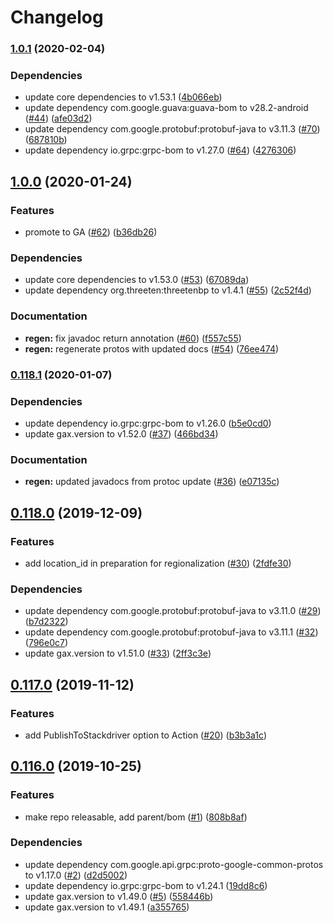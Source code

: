 # Changelog

### [1.0.1](https://www.github.com/googleapis/java-dlp/compare/v1.0.0...v1.0.1) (2020-02-04)


### Dependencies

* update core dependencies to v1.53.1 ([4b066eb](https://www.github.com/googleapis/java-dlp/commit/4b066eb6bc9f50ae00334f17d05062bfa2e7269a))
* update dependency com.google.guava:guava-bom to v28.2-android ([#44](https://www.github.com/googleapis/java-dlp/issues/44)) ([afe03d2](https://www.github.com/googleapis/java-dlp/commit/afe03d20eafc4d55c6be4b55f96cab813575a5dd))
* update dependency com.google.protobuf:protobuf-java to v3.11.3 ([#70](https://www.github.com/googleapis/java-dlp/issues/70)) ([687810b](https://www.github.com/googleapis/java-dlp/commit/687810b6eca528e7620f1d130c6511cc58841b2f))
* update dependency io.grpc:grpc-bom to v1.27.0 ([#64](https://www.github.com/googleapis/java-dlp/issues/64)) ([4276306](https://www.github.com/googleapis/java-dlp/commit/4276306319a13804cd4961f5a3671152a3c768c2))

## [1.0.0](https://www.github.com/googleapis/java-dlp/compare/v0.118.1...v1.0.0) (2020-01-24)


### Features

* promote to GA ([#62](https://www.github.com/googleapis/java-dlp/issues/62)) ([b36db26](https://www.github.com/googleapis/java-dlp/commit/b36db2641c56598ed504c03565a52bc4539c16c2))


### Dependencies

* update core dependencies to v1.53.0 ([#53](https://www.github.com/googleapis/java-dlp/issues/53)) ([67089da](https://www.github.com/googleapis/java-dlp/commit/67089da1668f7ad749e5535bec65917f1781661e))
* update dependency org.threeten:threetenbp to v1.4.1 ([#55](https://www.github.com/googleapis/java-dlp/issues/55)) ([2c52f4d](https://www.github.com/googleapis/java-dlp/commit/2c52f4d6f25790b9863433b47e5770a7d8d4ae96))


### Documentation

* **regen:** fix javadoc return annotation ([#60](https://www.github.com/googleapis/java-dlp/issues/60)) ([f557c55](https://www.github.com/googleapis/java-dlp/commit/f557c55ed3d7435d48847c1ff58e6575c0d16435))
* **regen:** regenerate protos with updated docs ([#54](https://www.github.com/googleapis/java-dlp/issues/54)) ([76ee474](https://www.github.com/googleapis/java-dlp/commit/76ee4741d2385b7a65ff70d163989907e318c079))

### [0.118.1](https://www.github.com/googleapis/java-dlp/compare/v0.118.0...v0.118.1) (2020-01-07)


### Dependencies

* update dependency io.grpc:grpc-bom to v1.26.0 ([b5e0cd0](https://www.github.com/googleapis/java-dlp/commit/b5e0cd051e8280efe81fd44ad304e9e73c73035d))
* update gax.version to v1.52.0 ([#37](https://www.github.com/googleapis/java-dlp/issues/37)) ([466bd34](https://www.github.com/googleapis/java-dlp/commit/466bd3437e636774ad2ddc445a0e48067475f55c))


### Documentation

* **regen:** updated javadocs from protoc update ([#36](https://www.github.com/googleapis/java-dlp/issues/36)) ([e07135c](https://www.github.com/googleapis/java-dlp/commit/e07135c7aa9750a1c8e5d66d89094232a9c6c0a9))

## [0.118.0](https://www.github.com/googleapis/java-dlp/compare/v0.117.0...v0.118.0) (2019-12-09)


### Features

* add location_id in preparation for regionalization ([#30](https://www.github.com/googleapis/java-dlp/issues/30)) ([2fdfe30](https://www.github.com/googleapis/java-dlp/commit/2fdfe30a2b6b60e61fa380a5a14d2c4618c9546b))


### Dependencies

* update dependency com.google.protobuf:protobuf-java to v3.11.0 ([#29](https://www.github.com/googleapis/java-dlp/issues/29)) ([b7d2322](https://www.github.com/googleapis/java-dlp/commit/b7d2322d57f8e77fcda109b2cdcf4234f88b2906))
* update dependency com.google.protobuf:protobuf-java to v3.11.1 ([#32](https://www.github.com/googleapis/java-dlp/issues/32)) ([796e0c7](https://www.github.com/googleapis/java-dlp/commit/796e0c74188e9c158dfd3dc192b890c0280d3ea3))
* update gax.version to v1.51.0 ([#33](https://www.github.com/googleapis/java-dlp/issues/33)) ([2ff3c3e](https://www.github.com/googleapis/java-dlp/commit/2ff3c3e5e4b46863be9e27b83cf06013796481e8))

## [0.117.0](https://www.github.com/googleapis/java-dlp/compare/v0.116.0...v0.117.0) (2019-11-12)


### Features

* add PublishToStackdriver option to Action ([#20](https://www.github.com/googleapis/java-dlp/issues/20)) ([b3b3a1c](https://www.github.com/googleapis/java-dlp/commit/b3b3a1c5df1395808fb3373a616b67f74168f07f))

## [0.116.0](https://www.github.com/googleapis/java-dlp/compare/0.115.0...v0.116.0) (2019-10-25)


### Features

* make repo releasable, add parent/bom ([#1](https://www.github.com/googleapis/java-dlp/issues/1)) ([808b8af](https://www.github.com/googleapis/java-dlp/commit/808b8aff07d7abc23953ddf358c9fc60a845ac8f))


### Dependencies

* update dependency com.google.api.grpc:proto-google-common-protos to v1.17.0 ([#2](https://www.github.com/googleapis/java-dlp/issues/2)) ([d2d5002](https://www.github.com/googleapis/java-dlp/commit/d2d500221762b29b87e55177a7a2fa01a13d91c7))
* update dependency io.grpc:grpc-bom to v1.24.1 ([19dd8c6](https://www.github.com/googleapis/java-dlp/commit/19dd8c69170c3bbfa24f80e71761d318af25ff4a))
* update gax.version to v1.49.0 ([#5](https://www.github.com/googleapis/java-dlp/issues/5)) ([558446b](https://www.github.com/googleapis/java-dlp/commit/558446ba6bd6fe655c687db83ea557e8d1e0a8e9))
* update gax.version to v1.49.1 ([a355765](https://www.github.com/googleapis/java-dlp/commit/a355765ca2396685b7a29077bdf8486988e1155d))
